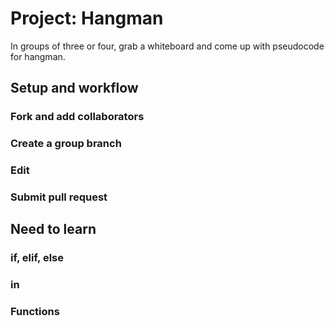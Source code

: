 # Project: Hangman

In groups of three or four, grab a whiteboard and come up with pseudocode for hangman.

## Setup and workflow
### Fork and add collaborators
### Create a group branch
### Edit
### Submit pull request

## Need to learn
### if, elif, else
### in
### Functions
